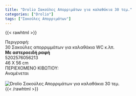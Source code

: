 ```yaml
---
title: "Drolio Σακούλες Απορριμάτων για καλαθάκια 30 τεμ."
categories: ["Drolio"]
tags: ["Σακούλες Απορριμάτων"]
---
```

{{< rawhtml >}}

<div class="sload150"><div class="product"><div id="sistatika">Περιγραφή:</div><div class="alltext">30 Σακούλες απορριμμάτων για καλαθάκια WC κ.λπ.<br><strong>Με αστεροειδή ραφή</strong></div><div id="barcode"><div id="barimage1"></div><span id="bartext">5202576056213</span></div><div id="varos"><div id="dimimg"></div><span id="varostext">46 X 56 cm</span></div><div id="kivotio">ΠΕΡΙΕΧΟΜΕΝΟ ΚΙΒΩΤΙΟΥ:<br>Αναμένεται</div><br><div class="pimg"><img alt="Drolio Σακούλες Απορριμάτων για καλαθάκια 30 τεμ." title="Drolio Σακούλες Απορριμάτων για καλαθάκια 30 τεμ." src="/media/images/drolio-sakoules-aporrimatwn-gia-kalathakia-30-tem.jpg"></div></div></div>
{{< /rawhtml >}}


